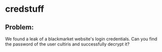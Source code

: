 # credstuff 
## Problem: 
We found a leak of a blackmarket website's login credentials. Can you find the password of the user cultiris and successfully decrypt it?
